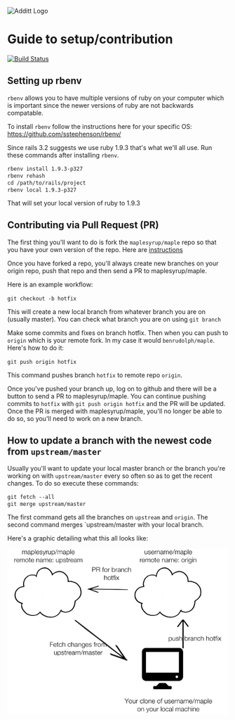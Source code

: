 ![Additt Logo](http://www.additt.co/assets/additt_logo-469bd83f2f3dc81ca74754ab9b7c9469.png)

Guide to setup/contribution
===========================

[![Build Status](https://secure.travis-ci.org/maplesyrup/maple.png?branch=master)](http://travis-ci.org/maplesyrup/maple)

Setting up rbenv
----------------

`rbenv` allows you to have multiple versions of ruby on your computer which is important since the newer
versions of ruby are not backwards compatable.

To install `rbenv` follow the instructions here for your specific OS: https://github.com/sstephenson/rbenv/

Since rails 3.2 suggests we use ruby 1.9.3 that's what we'll all use. Run these commands after installing
`rbenv`.

    rbenv install 1.9.3-p327
    rbenv rehash
    cd /path/to/rails/project
    rbenv local 1.9.3-p327

That will set your local version of ruby to 1.9.3

Contributing via Pull Request (PR)
----------------------------------

The first thing you'll want to do is fork the `maplesyrup/maple` repo so that you have your own version of the
repo. Here are [instructions](https://help.github.com/articles/fork-a-repo)

Once you have forked a repo, you'll always create new branches on your origin repo, push that repo and then
send a PR to maplesyrup/maple.

Here is an example workflow:

`git checkout -b hotfix`

This will create a new local branch from whatever branch you are on (usually master). You can check what
branch you are on using `git branch`

Make some commits and fixes on branch hotfix. Then when you can push to `origin` which is your remote fork. In
my case it would `benrudolph/maple`. Here's how to do it:

`git push origin hotfix`

This command pushes branch `hotfix` to remote repo `origin`.

Once you've pushed your branch up, log on to github and there will be a button to send a PR to
maplesyrup/maple. You can continue pushing commits to `hotfix` with `git push origin hotfix` and the PR will
be updated. Once the PR is merged with maplesyrup/maple, you'll no longer be able to do so, so you'll need to
work on a new branch.

How to update a branch with the newest code from `upstream/master`
---

Usually you'll want to update your local master branch or the branch you're working on with `upstream/master`
every so often so as to get the recent changes. To do so execute these commands:

    git fetch --all
    git merge upstream/master

The first command gets all the branches on `upstream` and `origin`. The second command merges `upstream/master
with your local branch.

Here's a graphic detailing what this all looks like:

![workflow](./workflow.png)

